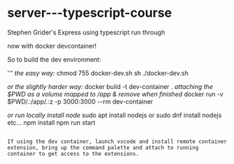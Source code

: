# server---typescript-course
Stephen Grider's Express using typescript run through

now with docker devcontainer!

So to build the dev environment:

'''
*the easy way:*
chmod 755 docker-dev.sh
sh ./docker-dev.sh

*or the slightly harder way:*
docker build -t dev-container .
*attaching the $PWD as a volume mapped to /app & remove when finished*
docker run -v $PWD/.:/app/.:z -p 3000:3000 --rm dev-container

*or run locally*
*install node*
sudo apt install nodejs or sudo dnf install nodejs etc...
npm install
npm run start
```

If using the dev container, launch vscode and install remote container extension, bring up the command palette and attach to running container to get access to the extensions.
